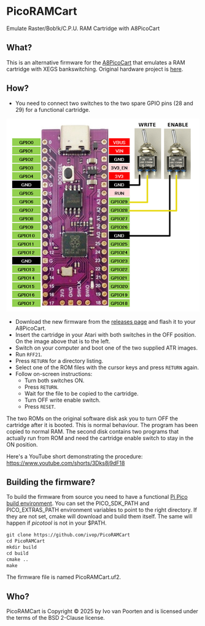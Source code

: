 # PicoRAMCart
Emulate Raster/Bob!k/C.P.U. RAM Cartridge with A8PicoCart

## What?

This is an alternative firmware for the [A8PicoCart](https://github.com/robinhedwards/A8PicoCart)
that emulates a RAM cartridge with XEGS bankswitching.
Original hardware project is [here](http://raster.infos.cz/atari/hw/ramcart/ramcart.htm).

## How?

* You need to connect two switches to the two spare GPIO pins (28 and 29) for a functional cartridge.

![](PicoRAMCart.png)

* Download the new firmware from the [releases page](https://github.com/ivop/PicoRAMCart/releases) and flash it to your A8PicoCart.
* Insert the cartridge in your Atari with both switches in the OFF position. On the image above that is to the left.
* Switch on your computer and boot one of the two supplied ATR images.
* Run ```RFF21```.
* Press ```RETURN``` for a directory listing.
* Select one of the ROM files with the cursor keys and press ```RETURN``` again.
* Follow on-screen instructions:
  * Turn both switches ON.
  * Press ```RETURN```.
  * Wait for the file to be copied to the cartridge.
  * Turn OFF write enable switch.
  * Press ```RESET```.

The two ROMs on the original software disk ask you to turn OFF the cartridge after it is booted. This is normal behaviour. The program has been copied to normal RAM.
The second disk contains two programs that actually run from ROM and need the cartridge enable switch to stay in the ON position.

Here's a YouTube short demonstrating the procedure: https://www.youtube.com/shorts/3Dks8j9dF18

## Building the firmware?

To build the firmware from source you need to have a functional [Pi Pico build environment](https://datasheets.raspberrypi.com/pico/getting-started-with-pico.pdf).
You can set the PICO_SDK_PATH and PICO_EXTRAS_PATH environment variables to point to the right directory.
If they are not set, cmake will download and build them itself. The same will happen if _picotool_ is not in your $PATH.

```
git clone https://github.com/ivop/PicoRAMCart
cd PicoRAMCart
mkdir build
cd build
cmake ..
make
```

The firmware file is named PicoRAMCart.uf2.

## Who?

PicoRAMCart is Copyright © 2025 by Ivo van Poorten and is licensed under the terms of the BSD 2-Clause license.
